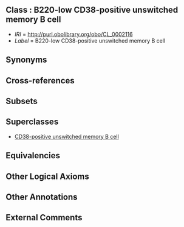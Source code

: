 
## Class : B220-low CD38-positive unswitched memory B cell

 * *IRI* = http://purl.obolibrary.org/obo/CL_0002116
 * *Label* = B220-low CD38-positive unswitched memory B cell

## Synonyms


## Cross-references


## Subsets


## Superclasses

 * [CD38-positive unswitched memory B cell](../../CL/14/CL_0002114.md)

## Equivalencies


## Other Logical Axioms


## Other Annotations


## External Comments

